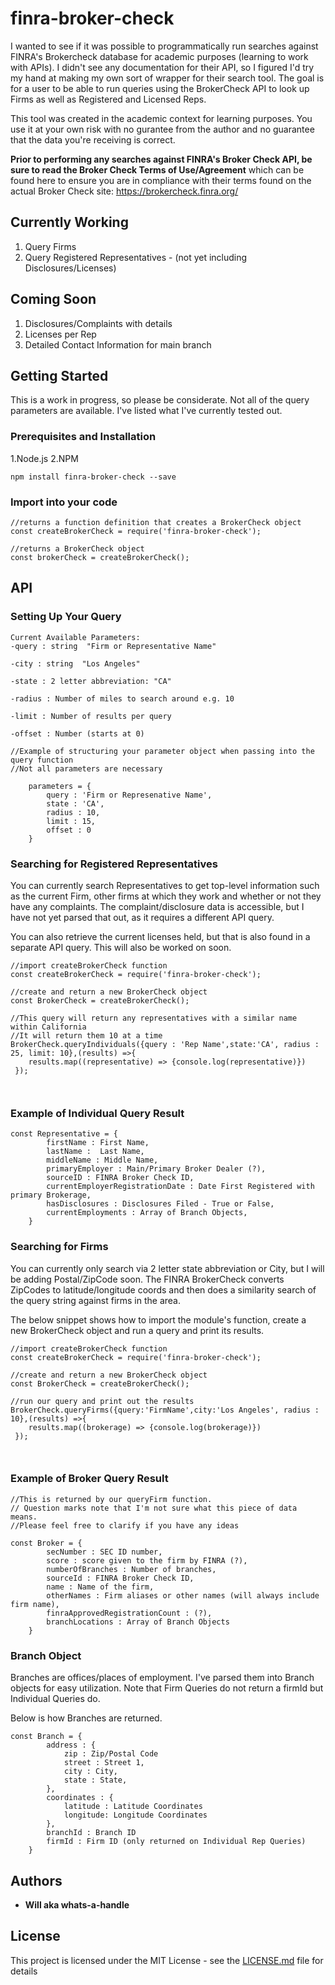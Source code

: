 # finra-broker-check

I wanted to see if it was possible to programmatically run searches against FINRA's Brokercheck database for academic purposes (learning to work with APIs). I didn't see any documentation for their API, so I figured I'd try my hand at making my own sort of wrapper for their search tool. The goal is for a user to be able to run queries using the BrokerCheck API to look up Firms as well as Registered and Licensed Reps. 

This tool was created in the academic context for learning purposes. You use it at your own risk with no gurantee from the author and no guarantee that the data you're receiving is correct. 

<strong>Prior to performing any searches against FINRA's Broker Check API, be sure to read the Broker Check Terms of Use/Agreement</strong> which can be found here to ensure you are in compliance with their terms found on the actual Broker Check site: https://brokercheck.finra.org/

## Currently Working
1. Query Firms
2. Query Registered Representatives - (not yet including Disclosures/Licenses)

## Coming Soon
1. Disclosures/Complaints with details
2. Licenses per Rep
3. Detailed Contact Information for main branch

## Getting Started
This is a work in progress, so please be considerate.
Not all of the query parameters are available. I've listed what I've currently tested out.

### Prerequisites and Installation
1.Node.js
2.NPM

```
npm install finra-broker-check --save
```

### Import into your code
```
//returns a function definition that creates a BrokerCheck object
const createBrokerCheck = require('finra-broker-check'); 

//returns a BrokerCheck object
const brokerCheck = createBrokerCheck();
```
## API

### Setting Up Your Query

```
Current Available Parameters:
-query : string  "Firm or Representative Name"

-city : string  "Los Angeles"

-state : 2 letter abbreviation: "CA"

-radius : Number of miles to search around e.g. 10

-limit : Number of results per query

-offset : Number (starts at 0)

//Example of structuring your parameter object when passing into the query function
//Not all parameters are necessary

	parameters = {
		query : 'Firm or Represenative Name',
		state : 'CA',
		radius : 10,
		limit : 15,
		offset : 0
	}

```

### Searching for Registered Representatives
You can currently search Representatives to get top-level information such as the current Firm, other firms at which they work and whether
or not they have any complaints. The complaint/disclosure data is accessible, but I have not yet parsed that out, as it requires a different API query.

You can also retrieve the current licenses held, but that is also found in a separate API query. This will also be worked on soon.

```
//import createBrokerCheck function
const createBrokerCheck = require('finra-broker-check');

//create and return a new BrokerCheck object
const BrokerCheck = createBrokerCheck();

//This query will return any representatives with a similar name within California
//It will return them 10 at a time
BrokerCheck.queryIndividuals({query : 'Rep Name',state:'CA', radius : 25, limit: 10},(results) =>{
 	results.map((representative) => {console.log(representative)})
 });



```

### Example of Individual Query Result
```
const Representative = {
		firstName : First Name,
		lastName :  Last Name,
		middleName : Middle Name,
		primaryEmployer : Main/Primary Broker Dealer (?),
		sourceID : FINRA Broker Check ID,
		currentEmployerRegistrationDate : Date First Registered with primary Brokerage,
		hasDisclosures : Disclosures Filed - True or False, 
		currentEmployments : Array of Branch Objects,
	}
```

### Searching for Firms

You can currently only search via 2 letter state abbreviation or City, but I will be adding Postal/ZipCode soon. 
The FINRA BrokerCheck converts ZipCodes to latitude/longitude coords and then does a similarity search of the query string against firms in the area.

The below snippet shows how to import the module's function, create a new BrokerCheck object and run a query and print its results.

```
//import createBrokerCheck function
const createBrokerCheck = require('finra-broker-check');

//create and return a new BrokerCheck object
const BrokerCheck = createBrokerCheck();

//run our query and print out the results
BrokerCheck.queryFirms({query:'FirmName',city:'Los Angeles', radius : 10},(results) =>{
 	results.map((brokerage) => {console.log(brokerage)})
 });



```

### Example of Broker Query Result

```
//This is returned by our queryFirm function.
// Question marks note that I'm not sure what this piece of data means.
//Please feel free to clarify if you have any ideas

const Broker = {
		secNumber : SEC ID number,
		score : score given to the firm by FINRA (?),
		numberOfBranches : Number of branches,
		sourceId : FINRA Broker Check ID,
		name : Name of the firm,
		otherNames : Firm aliases or other names (will always include firm name),
		finraApprovedRegistrationCount : (?),
		branchLocations : Array of Branch Objects
	}

```

### Branch Object
Branches are offices/places of employment. I've parsed them into Branch objects for easy utilization. 
Note that Firm Queries do not return a firmId but Individual Queries do.

Below is how Branches are returned.
```
const Branch = {
		address : {
			zip : Zip/Postal Code
			street : Street 1,
			city : City,
			state : State,
		},
		coordinates : {
			latitude : Latitude Coordinates
			longitude: Longitude Coordinates
		},
		branchId : Branch ID
		firmId : Firm ID (only returned on Individual Rep Queries)
	}
```

## Authors

* **Will aka whats-a-handle** 

## License

This project is licensed under the MIT License - see the [LICENSE.md](LICENSE.md) file for details


